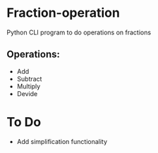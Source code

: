 # Fraction-operation
Python CLI program to do operations on fractions

## Operations:

  - Add
  - Subtract
  - Multiply
  - Devide
  
 # To Do
 - Add simplification functionality
